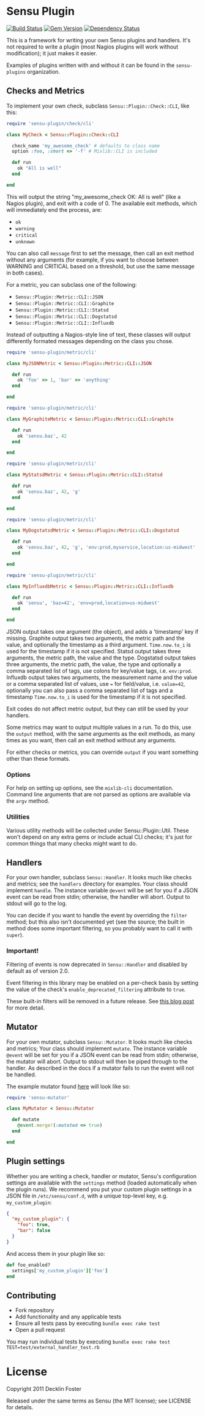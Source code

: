 # Sensu Plugin

[![Build Status](https://travis-ci.org/sensu-plugins/sensu-plugin.svg?branch=master)](https://travis-ci.org/sensu-plugins/sensu-plugin)
[![Gem Version](https://badge.fury.io/rb/sensu-plugin.svg)](http://badge.fury.io/rb/sensu-plugin)
[![Dependency Status](https://gemnasium.com/sensu-plugins/sensu-plugin.svg)](https://gemnasium.com/sensu-plugins/sensu-plugin)

This is a framework for writing your own Sensu plugins and handlers.
It's not required to write a plugin (most Nagios plugins will work
without modification); it just makes it easier.

Examples of plugins written with and without it can be found in
the `sensu-plugins` organization.

## Checks and Metrics

To implement your own check, subclass `Sensu::Plugin::Check::CLI`, like
this:

```ruby
require 'sensu-plugin/check/cli'

class MyCheck < Sensu::Plugin::Check::CLI

  check_name 'my_awesome_check' # defaults to class name
  option :foo, :short => '-f' # Mixlib::CLI is included

  def run
    ok "All is well"
  end

end
```

This will output the string "my_awesome_check OK: All is well" (like a
Nagios plugin), and exit with a code of 0. The available exit methods,
which will immediately end the process, are:

 * `ok`
 * `warning`
 * `critical`
 * `unknown`

You can also call `message` first to set the message, then call an exit
method without any arguments (for example, if you want to choose between
WARNING and CRITICAL based on a threshold, but use the same message in
both cases).

For a metric, you can subclass one of the following:

 * `Sensu::Plugin::Metric::CLI::JSON`
 * `Sensu::Plugin::Metric::CLI::Graphite`
 * `Sensu::Plugin::Metric::CLI::Statsd`
 * `Sensu::Plugin::Metric::CLI::Dogstatsd`
 * `Sensu::Plugin::Metric::CLI::Influxdb`

Instead of outputting a Nagios-style line of text, these classes will output
differently formated messages depending on the class you chose.

```ruby
require 'sensu-plugin/metric/cli'

class MyJSONMetric < Sensu::Plugin::Metric::CLI::JSON

  def run
    ok 'foo' => 1, 'bar' => 'anything'
  end

end
```

```ruby
require 'sensu-plugin/metric/cli'

class MyGraphiteMetric < Sensu::Plugin::Metric::CLI::Graphite

  def run
    ok 'sensu.baz', 42
  end

end
```

```ruby
require 'sensu-plugin/metric/cli'

class MyStatsdMetric < Sensu::Plugin::Metric::CLI::Statsd

  def run
    ok 'sensu.baz', 42, 'g'
  end

end
```

```ruby
require 'sensu-plugin/metric/cli'

class MyDogstatsdMetric < Sensu::Plugin::Metric::CLI::Dogstatsd

  def run
    ok 'sensu.baz', 42, 'g', 'env:prod,myservice,location:us-midwest'
  end

end
```

```ruby
require 'sensu-plugin/metric/cli'

class MyInfluxdbMetric < Sensu::Plugin::Metric::CLI::Influxdb

  def run
    ok 'sensu', 'baz=42', 'env=prod,location=us-midwest'
  end

end
```

JSON output takes one argument (the object), and adds a 'timestamp' key
if missing. Graphite output takes two arguments, the metric path and the
value, and optionally the timestamp as a third argument. `Time.now.to_i`
is used for the timestamp if it is not specified. Statsd output takes three
arguments, the metric path, the value and the type. Dogstatsd output takes
three arguments, the metric path, the value, the type and optionally a comma
separated list of tags, use colons for key/value tags, i.e. `env:prod`.
Influxdb output takes two arguments, the measurement name and the value or a
comma separated list of values, use `=` for field/value, i.e. `value=42`,
optionally you can also pass a comma separated list of tags and a timestamp
`Time.now.to_i` is used for the timestamp if it is not specified.

Exit codes do not affect metric output, but they can still be used by
your handlers.

Some metrics may want to output multiple values in a run. To do this,
use the `output` method, with the same arguments as the exit methods, as
many times as you want, then call an exit method without any arguments.

For either checks or metrics, you can override `output` if you want
something other than these formats.

### Options

For help on setting up options, see the `mixlib-cli` documentation.
Command line arguments that are not parsed as options are available via
the `argv` method.

### Utilities

Various utility methods will be collected under Sensu::Plugin::Util.
These won't depend on any extra gems or include actual CLI checks; it's
just for common things that many checks might want to do.

## Handlers

For your own handler, subclass `Sensu::Handler`. It looks much like
checks and metrics; see the `handlers` directory for examples. Your class
should implement `handle`. The instance variable `@event` will be set
for you if a JSON event can be read from stdin; otherwise, the handler
will abort. Output to stdout will go to the log.

You can decide if you want to handle the event by overriding the
`filter` method; but this also isn't documented yet (see the source; the
built in method does some important filtering, so you probably want to
call it with `super`).

### Important!

Filtering of events is now deprecated in `Sensu::Handler` and disabled
by default as of version 2.0.

Event filtering in this library may be enabled on a per-check basis by setting
the value of the check's `enable_deprecated_filtering` attribute to `true`.

These built-in filters will be removed in a future release. See
[this blog post](https://sensuapp.org/blog/2016/07/07/sensu-plugin-filter-deprecation.html)
for more detail.


## Mutator

For your own mutator, subclass `Sensu::Mutator`. It looks much like
checks and metrics; Your class should implement `mutate`. The instance variable
`@event` will be set for you if a JSON event can be read from stdin; otherwise,
the mutator will abort. Output to stdout will then be piped through to the
handler.  As described in the docs if a mutator fails to run the event will
not be handled.

The example mutator found [here](https://sensuapp.org/docs/latest/mutators) will
look like so:

```ruby
require 'sensu-mutator'

class MyMutator < Sensu::Mutator

  def mutate
    @event.merge!(:mutated => true)
  end

end
```

## Plugin settings

Whether you are writing a check, handler or mutator, Sensu's configuration
settings are available with the `settings` method (loaded automatically
when the plugin runs). We recommend you put your custom plugin settings
in a JSON file in `/etc/sensu/conf.d`, with a unique top-level key,
e.g. `my_custom_plugin`:

```json
{
  "my_custom_plugin": {
    "foo": true,
    "bar": false
  }
}
```

And access them in your plugin like so:

```ruby
def foo_enabled?
  settings['my_custom_plugin']['foo']
end
```

## Contributing

 * Fork repository
 * Add functionality and any applicable tests
 * Ensure all tests pass by executing `bundle exec rake test`
 * Open a pull request

You may run individual tests by executing `bundle exec rake test TEST=test/external_handler_test.rb`

# License

Copyright 2011 Decklin Foster

Released under the same terms as Sensu (the MIT license); see LICENSE
for details.
